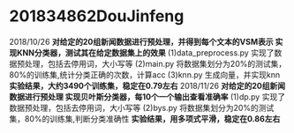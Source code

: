 # 201834862DouJinfeng
2018/10/26
**对给定的20组新闻数据进行预处理，并得到每个文本的VSM表示
实现KNN分类器，测试其在给定数据集上的效果**
(1)data_preprocess.py 实现了数据预处理，包括去停用词，大小写等
(2)main.py 将数据集划分为20%的测试集，80%的训练集,统计分类正确的次数，计算acc
(3)knn.py 生成向量，并实现knn
**实验结果，大约3490个训练集，稳定在0.79左右**
2018/11/26
**对给定的20组新闻数据进行预处理
实现贝叶斯分类器，每10个一个输出查看准确率**
(1)dp.py 实现了数据预处理，包括去停用词，大小写等
(2)bys.py 将数据集划分为20%的测试集，80%的训练集,判断分类准确性
**实验结果，用多项式平滑，稳定在0.86左右**
